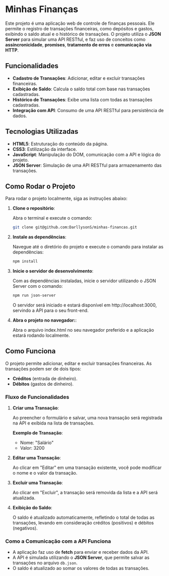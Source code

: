# Minhas Finanças

Este projeto é uma aplicação web de controle de finanças pessoais. Ele permite o registro de transações financeiras, como depósitos e gastos, exibindo o saldo atual e o histórico de transações. O projeto utiliza o **JSON Server** para simular uma API RESTful, e faz uso de conceitos como **assíncronicidade**, **promises**, **tratamento de erros** e **comunicação via HTTP**.

## Funcionalidades

- **Cadastro de Transações**: Adicionar, editar e excluir transações financeiras.
- **Exibição de Saldo**: Calcula o saldo total com base nas transações cadastradas.
- **Histórico de Transações**: Exibe uma lista com todas as transações cadastradas.
- **Integração com API**: Consumo de uma API RESTful para persistência de dados.

## Tecnologias Utilizadas

- **HTML5**: Estruturação do conteúdo da página.
- **CSS3**: Estilização da interface.
- **JavaScript**: Manipulação do DOM, comunicação com a API e lógica do projeto.
- **JSON Server**: Simulação de uma API RESTful para armazenamento das transações.

## Como Rodar o Projeto

Para rodar o projeto localmente, siga as instruções abaixo:

1. **Clone o repositório**:

   Abra o terminal e execute o comando:

   ```bash
   git clone git@github.com:DarllysonS/minhas-financas.git
   ```

2. **Instale as dependências**:

   Navegue até o diretório do projeto e execute o comando para instalar as dependências:

   ```bash
   npm install
   ```

3. **Inicie o servidor de desenvolvimento**:

   Com as dependências instaladas, inicie o servidor utilizando o JSON Server com o comando:

   ```bash
   npm run json-server
   ```

   O servidor será iniciado e estará disponível em http://localhost:3000, servindo a API para o seu front-end.

4. **Abra o projeto no navegador:**:

   Abra o arquivo index.html no seu navegador preferido e a aplicação estará rodando localmente.

## Como Funciona

O projeto permite adicionar, editar e excluir transações financeiras. As transações podem ser de dois tipos:

- **Créditos** (entrada de dinheiro).
- **Débitos** (gastos de dinheiro).

### Fluxo de Funcionalidades

1. **Criar uma Transação**:

   Ao preencher o formulário e salvar, uma nova transação será registrada na API e exibida na lista de transações.

   **Exemplo de Transação**:

   - Nome: "Salário"
   - Valor: 3200

2. **Editar uma Transação**:

   Ao clicar em "Editar" em uma transação existente, você pode modificar o nome e o valor da transação.

3. **Excluir uma Transação**:

   Ao clicar em "Excluir", a transação será removida da lista e a API será atualizada.

4. **Exibição do Saldo**:

   O saldo é atualizado automaticamente, refletindo o total de todas as transações, levando em consideração créditos (positivos) e débitos (negativos).

### Como a Comunicação com a API Funciona

- A aplicação faz uso de **fetch** para enviar e receber dados da API.
- A API é simulada utilizando o **JSON Server**, que permite salvar as transações no arquivo `db.json`.
- O saldo é atualizado ao somar os valores de todas as transações.
